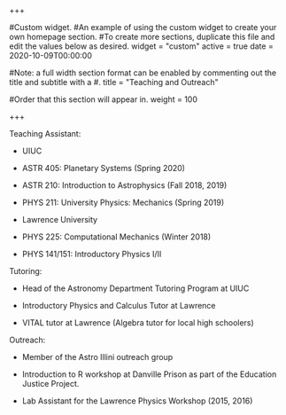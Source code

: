 +++

#Custom widget.
#An example of using the custom widget to create your own homepage section.
#To create more sections, duplicate this file and edit the values below as desired.
widget = "custom" 
active = true 
date = 2020-10-09T00:00:00

#Note: a full width section format can be enabled by commenting out the title and subtitle with a #.
title = "Teaching and Outreach"

#Order that this section will appear in.
weight = 100

+++ 

Teaching Assistant:

 - UIUC
  
  * ASTR 405: Planetary Systems (Spring 2020)
    
  * ASTR 210: Introduction to Astrophysics (Fall 2018, 2019)
    
  * PHYS 211: University Physics: Mechanics (Spring 2019)
  
 - Lawrence University
  
  * PHYS 225: Computational Mechanics (Winter 2018)
    
  * PHYS 141/151: Introductory Physics I/II

Tutoring:

  * Head of the Astronomy Department Tutoring Program at UIUC
    
  * Introductory Physics and Calculus Tutor at Lawrence
    
  * VITAL tutor at Lawrence (Algebra tutor for local high schoolers)

Outreach:

  * Member of the Astro Illini outreach group
    
  * Introduction to R workshop at Danville Prison as part of the Education Justice Project.
    
  * Lab Assistant for the Lawrence Physics Workshop (2015, 2016)

